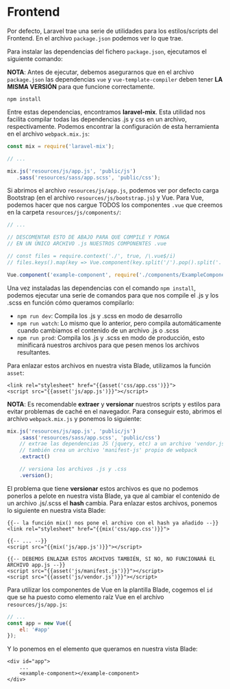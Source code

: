 # Frontend

Por defecto, Laravel trae una serie de utilidades para los estilos/scripts del Frontend. En el archivo `package.json` podemos ver lo que trae.

Para instalar las dependencias del fichero `package.json`, ejecutamos el siguiente comando:

**NOTA**: Antes de ejecutar, debemos asegurarnos que en el archivo `package.json` las dependencias `vue` y `vue-template-compiler` deben tener **LA MISMA VERSIÓN** para que funcione correctamente.

`npm install`

Entre estas dependencias, encontramos **laravel-mix**. Esta utilidad nos facilita compilar todas las dependencias .js y css en un archivo, respectivamente. Podemos encontrar la configuración de esta herramienta en el archivo `webpack.mix.js`:

```javascript
const mix = require('laravel-mix');

// ...

mix.js('resources/js/app.js', 'public/js')
   .sass('resources/sass/app.scss', 'public/css');
```

Si abrimos el archivo `resources/js/app.js`, podemos ver por defecto carga Bootstrap (en el archivo `resources/js/bootstrap.js`) y Vue. Para Vue, podemos hacer que nos cargue TODOS los componentes `.vue` que creemos en la carpeta `resources/js/components/`:

```javascript
// ...

// DESCOMENTAR ESTO DE ABAJO PARA QUE COMPILE Y PONGA 
// EN UN ÚNICO ARCHIVO .js NUESTROS COMPONENTES .vue

// const files = require.context('./', true, /\.vue$/i)
// files.keys().map(key => Vue.component(key.split('/').pop().split('.')[0], files(key).default))

Vue.component('example-component', require('./components/ExampleComponent.vue').default);
```

Una vez instaladas las dependencias con el comando `npm install`, podemos ejecutar una serie de comandos para que nos compile el .js y los .scss en función cómo queramos compilarlo:

- `npm run dev`: Compila los .js y .scss en modo de desarrollo
- `npm run watch`: Lo mismo que lo anterior, pero compila automáticamente cuando cambiamos el contenido de un archivo .js o .scss
- `npm run prod`: Compila los .js y .scss en modo de producción, esto minificará nuestros archivos para que pesen menos los archivos resultantes.

Para enlazar estos archivos en nuestra vista Blade, utilizamos la función `asset`:

```blade
<link rel="stylesheet" href="{{asset('css/app.css')}}">
<script src="{{asset('js/app.js')}}"></script>
```

**NOTA**: Es recomendable __extraer__ y __versionar__ nuestros scripts y estilos para evitar problemas de caché en el navegador. Para conseguir esto, abrimos el archivo `webpack.mix.js` y ponemos lo siguiente:

```javascript
mix.js('resources/js/app.js', 'public/js')
    .sass('resources/sass/app.scss', 'public/css')
    // extrae las dependencias JS (jquery, etc) a un archivo 'vendor.js'
    // también crea un archivo 'manifest-js' propio de webpack
    .extract()

    // versiona los archivos .js y .css
    .version();
```

El problema que tiene __versionar__ estos archivos es que no podemos ponerlos a pelote en nuestra vista Blade, ya que al cambiar el contenido de un archivo .js/.scss el __hash__ cambia. Para enlazar estos archivos, ponemos lo siguiente en nuestra vista Blade:

```blade
{{-- la función mix() nos pone el archivo con el hash ya añadido --}}
<link rel="stylesheet" href="{{mix('css/app.css')}}">

{{-- ... --}}
<script src="{{mix('js/app.js')}}"></script>

{{-- DEBEMOS ENLAZAR ESTOS ARCHIVOS TAMBIÉN, SI NO, NO FUNCIONARÁ EL ARCHIVO app.js --}}
<script src="{{asset('js/manifest.js')}}"></script>
<script src="{{asset('js/vendor.js')}}"></script>
```

Para utilizar los componentes de Vue en la plantilla Blade, cogemos el `id` que se ha puesto como elemento raíz Vue en el archivo `resources/js/app.js`:

```javascript
// ...
const app = new Vue({
    el: '#app'
});
```

Y lo ponemos en el elemento que queramos en nuestra vista Blade:

```blade
<div id="app">
    ...
    <example-component></example-component>
</div>
```
